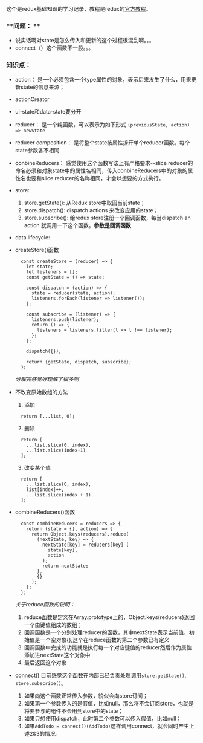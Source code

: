 这个是redux基础知识的学习记录，教程是redux的[官方教程](https://redux.js.org/basics)。


### **问题： **
- 说实话啊对state是怎么传入和更新的这个过程很混乱啊。。。
- connect（）这个函数不一般。。。


### **知识点：**  
- action： 是一个必须包含一个type属性的对象，表示后来发生了什么，用来更新state的信息来源；
- actionCreator
- ui-state和data-state要分开
- reducer： 是一个纯函数，可以表示为如下形式
  `(previousState, action) => newState`
- reducer composition： 是将整个state按属性拆开单个reducer函数。每个state参数各不相同
- conbineReducers： 感觉使用这个函数写法上有严格要求--slice reducer的命名必须和对象state中的属性名相同，传入conbineReducers中的对象的属性名也要和slice reducer的名称相同，才会以想要的方式执行。

- store: 
  1. store.getState(): 从Redux store中取回当前state；
  2. store.dispatch(): dispatch actions 来改变应用的state；
  3. store.subscribe(): 给redux store注册一个回调函数，每当dispatch an action 就调用一下这个函数。**参数是回调函数**
- data lifecycle: 

- createStore()函数
  ```
    const createStore = (reducer) => {
      let state;
      let listeners = [];
      const getState = () => state;

      const dispatch = (action) => {
        state = reducer(state, action);
        listeners.forEach(listener => listener());
      };

      const subscribe = (listener) => {
        listeners.push(listener);
        return () => {
          listeners = listeners.filter(l => l !== listener);
        };
      };

      dispatch({});

      return {getState, dispatch, subscribe};
    };
  ```
  *分解完感觉好理解了很多啊*

- 不改变原始数组的方法
  1. 添加
    ```
      return [...list, 0];
    ```
  2. 删除
    ```
      return [
        ...list.slice(0, index),
        ...list.slice(index+1)
      ];
    ```
  3. 改变某个值
    ```
      return [
        ...list.slice(0, index),
        list[index]++,
        ...list.slice(index + 1)
      ];
    ```

- combineReducers()函数
  ```
    const combineReducers = reducers => {
      return (state = {}, action) => {
        return Object.keys(reducers).reduce(
          (nextState, key) => {
            nextState[key] = reducers[key] (
              state[key],
              action
            );
            return nextState;
          },
          {}
        );
      };
    };
  ```
  *关于reduce函数的说明：*
    1. reduce函数是定义在Array.prototype上的，Object.keys(reducers)返回一个由键值组成的数组；
    2. 回调函数是一个分别处理reducer的函数，其中nextState表示当前值，初始值是一个空对象{},这个在reduce函数的第二个参数已有定义
    3. 回调函数中完成的功能就是执行每一个对应键值的reducer然后作为属性添加进nextState这个对象中
    4. 最后返回这个对象
- connect()
目前感觉这个函数在内部已经负责处理调用`store.getState()`, `store.subscribe()`。
  1. 如果向这个函数正常传入参数，貌似会向store订阅；
  2. 如果第一个参数传入的是假值，比如null，那么将不会订阅store，也就是将要参与的组件不会用到store中的state；
  3. 如果只想使用dispatch，此时第二个参数可以传入假值，比如null；
  4. 如果`AddTodo = connect()(AddTodo)`这样调用connect，就会同时产生上述2&3的情况。